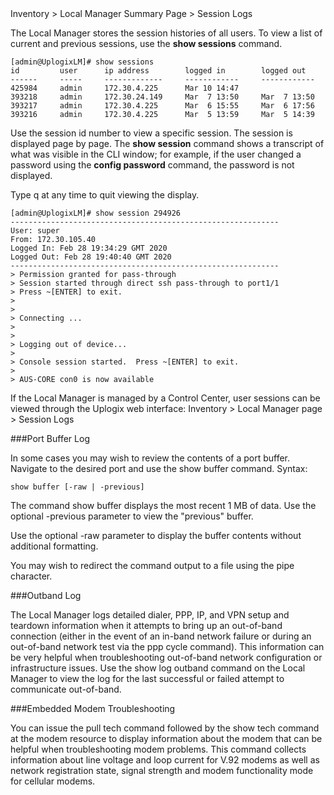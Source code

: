 <!-- 5.4 -->

<div class='ucc' />Inventory > Local Manager Summary Page > Session Logs</div>

The Local Manager stores the session histories of all users. To view a list of current and previous sessions, use the **show sessions** command.

```
[admin@UplogixLM]# show sessions
id         user      ip address        logged in        logged out  
------     -----     -------------     ------------     ------------
425984     admin     172.30.4.225      Mar 10 14:47     
393218     admin     172.30.24.149     Mar  7 13:50     Mar  7 13:50
393217     admin     172.30.4.225      Mar  6 15:55     Mar  6 17:56
393216     admin     172.30.4.225      Mar  5 13:59     Mar  5 14:39
```

Use the session id number to view a specific session. The session is displayed page by page.  The **show session** command shows a transcript of what was visible in the CLI window; for example, if the user changed a password using the **config password** command, the password is not displayed.

Type q at any time to quit viewing the display.

```
[admin@UplogixLM]# show session 294926
------------------------------------------------------------
User: super
From: 172.30.105.40
Logged In: Feb 28 19:34:29 GMT 2020
Logged Out: Feb 28 19:40:40 GMT 2020
------------------------------------------------------------
> Permission granted for pass-through
> Session started through direct ssh pass-through to port1/1
> Press ~[ENTER] to exit.
> 
> 
> Connecting ...
> 
> 
> Logging out of device...
> 
> Console session started.  Press ~[ENTER] to exit.
> 
> AUS-CORE con0 is now available
```

If the Local Manager is managed by a Control Center, user sessions can be viewed through the Uplogix web interface: Inventory > Local Manager page > Session Logs

###Port Buffer Log

In some cases you may wish to review the contents of a port buffer. Navigate to the desired port and use the show buffer command.
Syntax:
```
show buffer [-raw | -previous]
```

The command show buffer displays the most recent 1 MB of data. Use the optional -previous parameter to view the "previous" buffer.

Use the optional -raw parameter to display the buffer contents without additional formatting.

You may wish to redirect the command output to a file using the pipe character.

###Outband Log

The Local Manager logs detailed dialer, PPP, IP, and VPN setup and teardown information when it attempts to bring up an out-of-band connection (either in the event of an in-band network failure or during an out-of-band network test via the ppp cycle command). This information can be very helpful when troubleshooting out-of-band network configuration or infrastructure issues.  Use the show log outband command on the Local Manager to view the log for the last successful or failed attempt to communicate out-of-band.

###Embedded Modem Troubleshooting

You can issue the pull tech command followed by the show tech command at the modem resource to display information about the modem that can be helpful when troubleshooting modem problems. This command collects information about line voltage and loop current for V.92 modems as well as network registration state, signal strength and modem functionality mode for cellular modems.

<!-- 5.2 -->